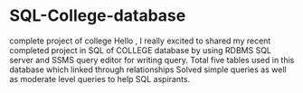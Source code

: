 # SQL-College-database 
complete project of college 
Hello , I really excited to shared my recent completed project in SQL of COLLEGE database by using RDBMS SQL server and SSMS query editor for writing query.
Total five tables used in this database which linked through relationships
Solved simple queries as well as moderate level queries to help SQL aspirants.

